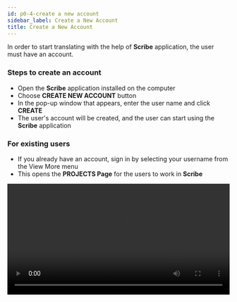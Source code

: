 ```yaml
---
id: p0-4-create a new account
sidebar_label: Create a New Account
title: Create a New Account
---
```


In order to start translating with the help of **Scribe** application, the user must have an account.

### Steps to create an account ###

- Open the **Scribe** application installed on the computer
- Choose **CREATE NEW ACCOUNT** button
- In the pop-up window that appears, enter the user name and click **CREATE**
- The user's account will be created, and the user can start using the **Scribe** application

### For existing users ###

- If you already have an account, sign in by selecting your username from the View More menu
- This opens the **PROJECTS Page** for the users to work in **Scribe**

<video controls src="/assets/signing-in.mov" width="100%" type="video/mov"/>

### Sign in function ###

**Scribe** enables multiple users on the same computer to use the same application while maintaining separate project data.
It can be difficult to locate the project and user name when multiple users are using the same computer
To assist with this, there is a **View More** option on the **Sign In** page. This feature allows users to choose between **active** and **inactive users**.

**Steps**
- Click on the **View More** button
- There are two options on the page, **Active**  and **Archived**
- The list of the Active users is displayed in the **Active** section
- You can Archive the Inactive users by clicking the delete button next to the user name
- The chosen user name will be **Archived**

### To restore the Archived user name ###
- Click on **View More**
- Select the **Archive** tab
- A list of Archived user names appears
- Next to the user name, click the **Restore** icon
- The selected user name appears in the **Active** list

<video controls src="/assets/sigindeleteaechive.mov" width="100%" type="video/mov"/>